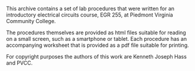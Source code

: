 This archive contains a set of lab procedures that were written for an
introductory electrical circuits course, EGR 255, at Piedmont Virginia
Community College.

The procedures themselves are provided as html files suitable for reading
on a small screen, such as a smartphone or tablet. Each procedure has an
accompanying worksheet that is provided as a pdf file suitable for printing.

For copyright purposes the authors of this work are Kenneth Joseph Hass and
PVCC.
